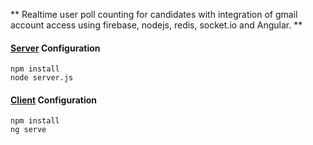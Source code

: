 ** Realtime user poll counting for candidates with integration of gmail account access using firebase, nodejs, redis, socket.io and Angular. **  
#### [Server](https://github.com/MaNaHyper/angularVote/tree/master/server) Configuration 
  
`npm install`  
`node server.js`  

#### [Client](https://github.com/MaNaHyper/angularVote) Configuration
 
`npm install`  
`ng serve`
